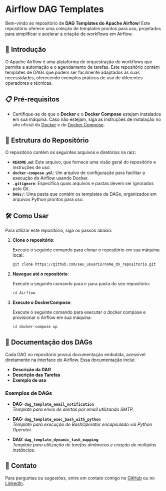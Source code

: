 # Airflow DAG Templates


Bem-vindo ao repositório de **DAG Templates do Apache Airflow**! Este repositório oferece uma coleção de templates prontos para uso, projetados para simplificar e acelerar a criação de workflows em Airflow.

## 🚀 Introdução

O Apache Airflow é uma plataforma de orquestração de workflows que permite a automação e o agendamento de tarefas. Este repositório contém templates de DAGs que podem ser facilmente adaptados às suas necessidades, oferecendo exemplos práticos de uso de diferentes operadores e técnicas.

## 📋 Pré-requisitos

- Certifique-se de que o **Docker** e o **Docker Compose** estejam instalados em sua máquina. Caso não estejam, siga as instruções de instalação no site oficial do [Docker](https://docs.docker.com/get-docker/) e do [Docker Compose](https://docs.docker.com/compose/install/).


## 📁 Estrutura do Repositório

O repositório contém os seguintes arquivos e diretórios na raiz:

- **`README.md`**: Este arquivo, que fornece uma visão geral do repositório e instruções de uso.
- **`docker-compose.yml`**: Um arquivo de configuração para facilitar a execução do Airflow usando Docker.
- **`.gitignore`**: Especifica quais arquivos e pastas devem ser ignorados pelo Git.
- **`DAGs/`**: Uma pasta que contém os templates de DAGs, organizados em arquivos Python prontos para uso.

## 🛠️ Como Usar

Para utilizar este repositório, siga os passos abaixo:

1. **Clone o repositório**:

   Execute o seguinte comando para clonar o repositório em sua máquina local:

   ```bash
   git clone https://github.com/seu_usuario/nome_do_repositorio.git
    ```

2. **Navegue até o repositório**:

   Execute o seguinte comando para ir para pasta do seu repositório:

   ```bash
   cd Airflow
   ```

3. **Execute o DockerCompose**:

   Execute o seguinte comando para executar o docker compose e provisionar o Airflow em sua máquina:

   ```bash
   cd docker-compose up
   ```

## 📜 Documentação dos DAGs

Cada DAG no repositório possui documentação embutida, acessível diretamente na interface do Airflow. Essa documentação inclui:

- **Descrição da DAG**
- **Descrição das Tarefas**
- **Exemplo de uso**

### Exemplos de DAGs

- **DAG: `dag_template_email_notification`**  
  *Template para envio de alertas por email utilizando SMTP.*

- **DAG: `dag_template_exec_bash_with_python`**  
  *Template para execução de BashOperator encapsulado via Python Operator.*

- **DAG: `dag_template_dynamic_task_mapping`**  
  *Template para utilização de tarefas dinâmicas e criação de múltiplas instâncias.*

## 📧 Contato

Para perguntas ou sugestões, entre em contato comigo no [GitHub](https://github.com/j3ffbruce) ou no [LinkedIn](https://www.linkedin.com/in/jefferson-alves-15732513b/).